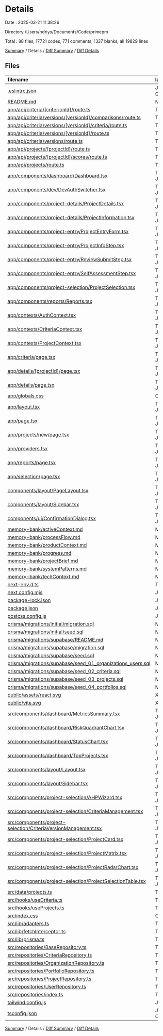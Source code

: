 # Details

Date : 2025-03-21 11:38:26

Directory /Users/ndriyo/Documents/Code/primepm

Total : 88 files,  17721 codes, 771 comments, 1337 blanks, all 19829 lines

[Summary](results.md) / Details / [Diff Summary](diff.md) / [Diff Details](diff-details.md)

## Files
| filename | language | code | comment | blank | total |
| :--- | :--- | ---: | ---: | ---: | ---: |
| [.eslintrc.json](/.eslintrc.json) | JSON with Comments | 8 | 0 | 1 | 9 |
| [README.md](/README.md) | Markdown | 68 | 0 | 29 | 97 |
| [app/api/criteria/\[criterionId\]/route.ts](/app/api/criteria/%5BcriterionId%5D/route.ts) | TypeScript | 93 | 0 | 5 | 98 |
| [app/api/criteria/versions/\[versionId\]/comparisons/route.ts](/app/api/criteria/versions/%5BversionId%5D/comparisons/route.ts) | TypeScript | 41 | 4 | 8 | 53 |
| [app/api/criteria/versions/\[versionId\]/criteria/route.ts](/app/api/criteria/versions/%5BversionId%5D/criteria/route.ts) | TypeScript | 56 | 5 | 12 | 73 |
| [app/api/criteria/versions/\[versionId\]/route.ts](/app/api/criteria/versions/%5BversionId%5D/route.ts) | TypeScript | 93 | 6 | 17 | 116 |
| [app/api/criteria/versions/route.ts](/app/api/criteria/versions/route.ts) | TypeScript | 42 | 3 | 9 | 54 |
| [app/api/projects/\[projectId\]/route.ts](/app/api/projects/%5BprojectId%5D/route.ts) | TypeScript | 133 | 11 | 27 | 171 |
| [app/api/projects/\[projectId\]/scores/route.ts](/app/api/projects/%5BprojectId%5D/scores/route.ts) | TypeScript | 66 | 5 | 12 | 83 |
| [app/api/projects/route.ts](/app/api/projects/route.ts) | TypeScript | 68 | 8 | 17 | 93 |
| [app/components/dashboard/Dashboard.tsx](/app/components/dashboard/Dashboard.tsx) | TypeScript JSX | 39 | 0 | 6 | 45 |
| [app/components/dev/DevAuthSwitcher.tsx](/app/components/dev/DevAuthSwitcher.tsx) | TypeScript JSX | 77 | 1 | 9 | 87 |
| [app/components/project-details/ProjectDetails.tsx](/app/components/project-details/ProjectDetails.tsx) | TypeScript JSX | 274 | 7 | 28 | 309 |
| [app/components/project-details/ProjectInformation.tsx](/app/components/project-details/ProjectInformation.tsx) | TypeScript JSX | 234 | 7 | 24 | 265 |
| [app/components/project-entry/ProjectEntryForm.tsx](/app/components/project-entry/ProjectEntryForm.tsx) | TypeScript JSX | 269 | 22 | 41 | 332 |
| [app/components/project-entry/ProjectInfoStep.tsx](/app/components/project-entry/ProjectInfoStep.tsx) | TypeScript JSX | 214 | 14 | 20 | 248 |
| [app/components/project-entry/ReviewSubmitStep.tsx](/app/components/project-entry/ReviewSubmitStep.tsx) | TypeScript JSX | 170 | 9 | 23 | 202 |
| [app/components/project-entry/SelfAssessmentStep.tsx](/app/components/project-entry/SelfAssessmentStep.tsx) | TypeScript JSX | 157 | 12 | 17 | 186 |
| [app/components/project-selection/ProjectSelection.tsx](/app/components/project-selection/ProjectSelection.tsx) | TypeScript JSX | 121 | 7 | 16 | 144 |
| [app/components/reports/Reports.tsx](/app/components/reports/Reports.tsx) | TypeScript JSX | 257 | 10 | 24 | 291 |
| [app/contexts/AuthContext.tsx](/app/contexts/AuthContext.tsx) | TypeScript JSX | 114 | 9 | 17 | 140 |
| [app/contexts/CriteriaContext.tsx](/app/contexts/CriteriaContext.tsx) | TypeScript JSX | 329 | 48 | 69 | 446 |
| [app/contexts/ProjectContext.tsx](/app/contexts/ProjectContext.tsx) | TypeScript JSX | 88 | 4 | 16 | 108 |
| [app/criteria/page.tsx](/app/criteria/page.tsx) | TypeScript JSX | 17 | 0 | 4 | 21 |
| [app/details/\[projectId\]/page.tsx](/app/details/%5BprojectId%5D/page.tsx) | TypeScript JSX | 13 | 0 | 4 | 17 |
| [app/details/page.tsx](/app/details/page.tsx) | TypeScript JSX | 24 | 4 | 5 | 33 |
| [app/globals.css](/app/globals.css) | CSS | 22 | 0 | 3 | 25 |
| [app/layout.tsx](/app/layout.tsx) | TypeScript JSX | 26 | 0 | 4 | 30 |
| [app/page.tsx](/app/page.tsx) | TypeScript JSX | 10 | 0 | 3 | 13 |
| [app/projects/new/page.tsx](/app/projects/new/page.tsx) | TypeScript JSX | 14 | 0 | 3 | 17 |
| [app/providers.tsx](/app/providers.tsx) | TypeScript JSX | 33 | 1 | 4 | 38 |
| [app/reports/page.tsx](/app/reports/page.tsx) | TypeScript JSX | 10 | 0 | 3 | 13 |
| [app/selection/page.tsx](/app/selection/page.tsx) | TypeScript JSX | 10 | 0 | 3 | 13 |
| [components/layout/PageLayout.tsx](/components/layout/PageLayout.tsx) | TypeScript JSX | 26 | 2 | 5 | 33 |
| [components/layout/Sidebar.tsx](/components/layout/Sidebar.tsx) | TypeScript JSX | 90 | 2 | 9 | 101 |
| [components/ui/ConfirmationDialog.tsx](/components/ui/ConfirmationDialog.tsx) | TypeScript JSX | 36 | 0 | 4 | 40 |
| [memory-bank/activeContext.md](/memory-bank/activeContext.md) | Markdown | 53 | 0 | 7 | 60 |
| [memory-bank/processFlow.md](/memory-bank/processFlow.md) | Markdown | 27 | 0 | 5 | 32 |
| [memory-bank/productContext.md](/memory-bank/productContext.md) | Markdown | 35 | 0 | 19 | 54 |
| [memory-bank/progress.md](/memory-bank/progress.md) | Markdown | 70 | 0 | 5 | 75 |
| [memory-bank/projectBrief.md](/memory-bank/projectBrief.md) | Markdown | 65 | 0 | 22 | 87 |
| [memory-bank/systemPatterns.md](/memory-bank/systemPatterns.md) | Markdown | 45 | 0 | 10 | 55 |
| [memory-bank/techContext.md](/memory-bank/techContext.md) | Markdown | 38 | 0 | 8 | 46 |
| [next-env.d.ts](/next-env.d.ts) | TypeScript | 0 | 4 | 2 | 6 |
| [next.config.mjs](/next.config.mjs) | JavaScript | 12 | 1 | 2 | 15 |
| [package-lock.json](/package-lock.json) | JSON | 8,775 | 0 | 1 | 8,776 |
| [package.json](/package.json) | JSON | 45 | 0 | 1 | 46 |
| [postcss.config.js](/postcss.config.js) | JavaScript | 6 | 0 | 1 | 7 |
| [prisma/migrations/initial/migration.sql](/prisma/migrations/initial/migration.sql) | MS SQL | 243 | 30 | 40 | 313 |
| [prisma/migrations/initial/seed.sql](/prisma/migrations/initial/seed.sql) | MS SQL | 88 | 22 | 19 | 129 |
| [prisma/migrations/supabase/README.md](/prisma/migrations/supabase/README.md) | Markdown | 79 | 0 | 30 | 109 |
| [prisma/migrations/supabase/migration.sql](/prisma/migrations/supabase/migration.sql) | MS SQL | 235 | 30 | 40 | 305 |
| [prisma/migrations/supabase/seed.sql](/prisma/migrations/supabase/seed.sql) | MS SQL | 34 | 11 | 10 | 55 |
| [prisma/migrations/supabase/seed\_01\_organizations\_users.sql](/prisma/migrations/supabase/seed_01_organizations_users.sql) | MS SQL | 19 | 8 | 6 | 33 |
| [prisma/migrations/supabase/seed\_02\_criteria.sql](/prisma/migrations/supabase/seed_02_criteria.sql) | MS SQL | 37 | 7 | 6 | 50 |
| [prisma/migrations/supabase/seed\_03\_projects.sql](/prisma/migrations/supabase/seed_03_projects.sql) | MS SQL | 19 | 6 | 5 | 30 |
| [prisma/migrations/supabase/seed\_04\_portfolios.sql](/prisma/migrations/supabase/seed_04_portfolios.sql) | MS SQL | 43 | 11 | 10 | 64 |
| [public/assets/react.svg](/public/assets/react.svg) | XML | 1 | 0 | 0 | 1 |
| [public/vite.svg](/public/vite.svg) | XML | 1 | 0 | 0 | 1 |
| [src/components/dashboard/MetricsSummary.tsx](/src/components/dashboard/MetricsSummary.tsx) | TypeScript JSX | 64 | 0 | 4 | 68 |
| [src/components/dashboard/RiskQuadrantChart.tsx](/src/components/dashboard/RiskQuadrantChart.tsx) | TypeScript JSX | 80 | 7 | 9 | 96 |
| [src/components/dashboard/StatusChart.tsx](/src/components/dashboard/StatusChart.tsx) | TypeScript JSX | 45 | 0 | 5 | 50 |
| [src/components/dashboard/TopProjects.tsx](/src/components/dashboard/TopProjects.tsx) | TypeScript JSX | 68 | 0 | 4 | 72 |
| [src/components/layout/Layout.tsx](/src/components/layout/Layout.tsx) | TypeScript JSX | 26 | 2 | 4 | 32 |
| [src/components/layout/Sidebar.tsx](/src/components/layout/Sidebar.tsx) | TypeScript JSX | 85 | 2 | 8 | 95 |
| [src/components/project-selection/AHPWizard.tsx](/src/components/project-selection/AHPWizard.tsx) | TypeScript JSX | 194 | 6 | 29 | 229 |
| [src/components/project-selection/CriteriaManagement.tsx](/src/components/project-selection/CriteriaManagement.tsx) | TypeScript JSX | 482 | 15 | 36 | 533 |
| [src/components/project-selection/CriteriaVersionManagement.tsx](/src/components/project-selection/CriteriaVersionManagement.tsx) | TypeScript JSX | 369 | 8 | 33 | 410 |
| [src/components/project-selection/ProjectCard.tsx](/src/components/project-selection/ProjectCard.tsx) | TypeScript JSX | 76 | 0 | 9 | 85 |
| [src/components/project-selection/ProjectMatrix.tsx](/src/components/project-selection/ProjectMatrix.tsx) | TypeScript JSX | 184 | 6 | 17 | 207 |
| [src/components/project-selection/ProjectRadarChart.tsx](/src/components/project-selection/ProjectRadarChart.tsx) | TypeScript JSX | 28 | 1 | 6 | 35 |
| [src/components/project-selection/ProjectSelectionTable.tsx](/src/components/project-selection/ProjectSelectionTable.tsx) | TypeScript JSX | 216 | 16 | 36 | 268 |
| [src/data/projects.ts](/src/data/projects.ts) | TypeScript | 276 | 7 | 16 | 299 |
| [src/hooks/useCriteria.ts](/src/hooks/useCriteria.ts) | TypeScript | 284 | 31 | 45 | 360 |
| [src/hooks/useProjects.ts](/src/hooks/useProjects.ts) | TypeScript | 188 | 21 | 30 | 239 |
| [src/index.css](/src/index.css) | CSS | 22 | 0 | 3 | 25 |
| [src/lib/adapters.ts](/src/lib/adapters.ts) | TypeScript | 34 | 12 | 7 | 53 |
| [src/lib/fetchInterceptor.ts](/src/lib/fetchInterceptor.ts) | TypeScript | 17 | 3 | 6 | 26 |
| [src/lib/prisma.ts](/src/lib/prisma.ts) | TypeScript | 42 | 12 | 9 | 63 |
| [src/repositories/BaseRepository.ts](/src/repositories/BaseRepository.ts) | TypeScript | 129 | 37 | 35 | 201 |
| [src/repositories/CriteriaRepository.ts](/src/repositories/CriteriaRepository.ts) | TypeScript | 374 | 73 | 59 | 506 |
| [src/repositories/OrganizationRepository.ts](/src/repositories/OrganizationRepository.ts) | TypeScript | 141 | 27 | 26 | 194 |
| [src/repositories/PortfolioRepository.ts](/src/repositories/PortfolioRepository.ts) | TypeScript | 411 | 62 | 62 | 535 |
| [src/repositories/ProjectRepository.ts](/src/repositories/ProjectRepository.ts) | TypeScript | 328 | 51 | 57 | 436 |
| [src/repositories/UserRepository.ts](/src/repositories/UserRepository.ts) | TypeScript | 179 | 39 | 29 | 247 |
| [src/repositories/index.ts](/src/repositories/index.ts) | TypeScript | 6 | 1 | 1 | 8 |
| [tailwind.config.js](/tailwind.config.js) | JavaScript | 28 | 1 | 1 | 30 |
| [tsconfig.json](/tsconfig.json) | JSON with Comments | 33 | 0 | 1 | 34 |

[Summary](results.md) / Details / [Diff Summary](diff.md) / [Diff Details](diff-details.md)